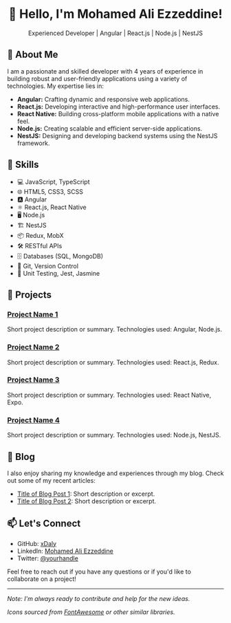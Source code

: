 <div align="center">
  <h1>👋 Hello, I'm Mohamed Ali Ezzeddine!</h1>
  <p>Experienced Developer | Angular | React.js | Node.js | NestJS</p>
</div>

## 📌 About Me

I am a passionate and skilled developer with 4 years of experience in building robust and user-friendly applications using a variety of technologies. My expertise lies in:

- **Angular:** Crafting dynamic and responsive web applications.
- **React.js:** Developing interactive and high-performance user interfaces.
- **React Native:** Building cross-platform mobile applications with a native feel.
- **Node.js:** Creating scalable and efficient server-side applications.
- **NestJS:** Designing and developing backend systems using the NestJS framework.

## 🚀 Skills

- 💻 JavaScript, TypeScript
- 🌐 HTML5, CSS3, SCSS
- 🅰️ Angular
- ⚛️ React.js, React Native
- 🖥️ Node.js
- 🏗️ NestJS
- 📦 Redux, MobX
- 🛠️ RESTful APIs
- 🗄️ Databases (SQL, MongoDB)
- 🔧 Git, Version Control
- 🧪 Unit Testing, Jest, Jasmine

## 🌟 Projects

### [Project Name 1](link-to-repo)
Short project description or summary. Technologies used: Angular, Node.js.

### [Project Name 2](link-to-repo)
Short project description or summary. Technologies used: React.js, Redux.

### [Project Name 3](link-to-repo)
Short project description or summary. Technologies used: React Native, Expo.

### [Project Name 4](link-to-repo)
Short project description or summary. Technologies used: Node.js, NestJS.

## 📝 Blog

I also enjoy sharing my knowledge and experiences through my blog. Check out some of my recent articles:

- [Title of Blog Post 1](link-to-blog-post-1): Short description or excerpt.
- [Title of Blog Post 2](link-to-blog-post-2): Short description or excerpt.

## 📫 Let's Connect

- GitHub: [xDaly](https://github.com/xDaly)
- LinkedIn: [Mohamed Ali Ezzeddine](https://www.linkedin.com/in/xdaly/)
- Twitter: [@yourhandle](https://twitter.com/yourhandle)

Feel free to reach out if you have any questions or if you'd like to collaborate on a project!

---

*Note: I'm always ready to contribute and help for the new ideas.*

*Icons sourced from [FontAwesome](https://fontawesome.com/) or other similar libraries.*
